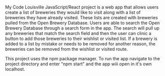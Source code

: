 My Code Louisville JavaScript/React project is a web app that allows users create a list of breweries they would like to visit along with a list of breweries they have already visited. These lists are created with breweries pulled from the Open Brewery Database. Users are able to search the Open Brewery Database through a search form in the app. The search will pull up any breweries that match the search field and then the user can clinic a button to add those breweries to their wishlist or visited list. If a brewery is added to a list by mistake or needs to be removed for another reason, the breweries can be removed from the wishlist or visited route. 

This project uses the npm package manager. To run the app navigate to the project directory and enter "npm start" and the app wiii open in it's own localhost.  



